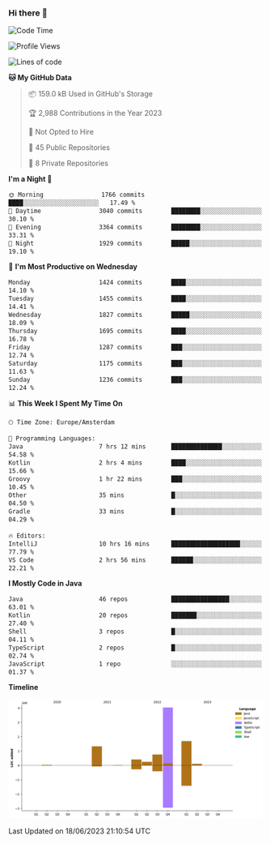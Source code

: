 ### Hi there 👋


<!--START_SECTION:waka-->
![Code Time](http://img.shields.io/badge/Code%20Time-3%2C254%20hrs%203%20mins-blue)

![Profile Views](http://img.shields.io/badge/Profile%20Views-126-blue)

![Lines of code](https://img.shields.io/badge/From%20Hello%20World%20I%27ve%20Written-8.6%20million%20lines%20of%20code-blue)

**🐱 My GitHub Data** 

> 📦 159.0 kB Used in GitHub's Storage 
 > 
> 🏆 2,988 Contributions in the Year 2023
 > 
> 🚫 Not Opted to Hire
 > 
> 📜 45 Public Repositories 
 > 
> 🔑 8 Private Repositories 
 > 
**I'm a Night 🦉** 

```text
🌞 Morning                1766 commits        ████░░░░░░░░░░░░░░░░░░░░░   17.49 % 
🌆 Daytime                3040 commits        ████████░░░░░░░░░░░░░░░░░   30.10 % 
🌃 Evening                3364 commits        ████████░░░░░░░░░░░░░░░░░   33.31 % 
🌙 Night                  1929 commits        █████░░░░░░░░░░░░░░░░░░░░   19.10 % 
```
📅 **I'm Most Productive on Wednesday** 

```text
Monday                   1424 commits        ████░░░░░░░░░░░░░░░░░░░░░   14.10 % 
Tuesday                  1455 commits        ████░░░░░░░░░░░░░░░░░░░░░   14.41 % 
Wednesday                1827 commits        █████░░░░░░░░░░░░░░░░░░░░   18.09 % 
Thursday                 1695 commits        ████░░░░░░░░░░░░░░░░░░░░░   16.78 % 
Friday                   1287 commits        ███░░░░░░░░░░░░░░░░░░░░░░   12.74 % 
Saturday                 1175 commits        ███░░░░░░░░░░░░░░░░░░░░░░   11.63 % 
Sunday                   1236 commits        ███░░░░░░░░░░░░░░░░░░░░░░   12.24 % 
```


📊 **This Week I Spent My Time On** 

```text
🕑︎ Time Zone: Europe/Amsterdam

💬 Programming Languages: 
Java                     7 hrs 12 mins       ██████████████░░░░░░░░░░░   54.58 % 
Kotlin                   2 hrs 4 mins        ████░░░░░░░░░░░░░░░░░░░░░   15.66 % 
Groovy                   1 hr 22 mins        ███░░░░░░░░░░░░░░░░░░░░░░   10.45 % 
Other                    35 mins             █░░░░░░░░░░░░░░░░░░░░░░░░   04.50 % 
Gradle                   33 mins             █░░░░░░░░░░░░░░░░░░░░░░░░   04.29 % 

🔥 Editors: 
IntelliJ                 10 hrs 16 mins      ███████████████████░░░░░░   77.79 % 
VS Code                  2 hrs 56 mins       ██████░░░░░░░░░░░░░░░░░░░   22.21 % 
```

**I Mostly Code in Java** 

```text
Java                     46 repos            ████████████████░░░░░░░░░   63.01 % 
Kotlin                   20 repos            ███████░░░░░░░░░░░░░░░░░░   27.40 % 
Shell                    3 repos             █░░░░░░░░░░░░░░░░░░░░░░░░   04.11 % 
TypeScript               2 repos             █░░░░░░░░░░░░░░░░░░░░░░░░   02.74 % 
JavaScript               1 repo              ░░░░░░░░░░░░░░░░░░░░░░░░░   01.37 % 
```



**Timeline**

![Lines of Code chart](https://raw.githubusercontent.com/powercasgamer/powercasgamer/master/assets/bar_graph.png)


 Last Updated on 18/06/2023 21:10:54 UTC
<!--END_SECTION:waka-->
